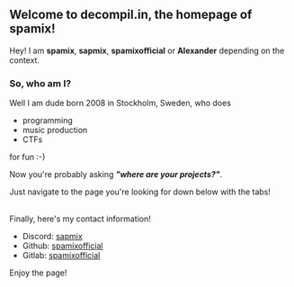 ## Welcome to decompil.in, the homepage of spamix!

Hey! I am **spamix**, **sapmix**, **spamixofficial** or **Alexander** depending on the context.

### So, who am I?

Well I am dude born 2008 in Stockholm, Sweden, who does 
- programming
- music production
- CTFs

for fun :-)

Now you're probably asking ***"where are your projects?"***.

Just navigate to the page you're looking for down below with the tabs!

<br>
Finally, here's my contact information!

- Discord: [sapmix](https://discord.com/users/785088537824854046)
- Github: [spamixofficial](https://github.com/spamixofficial)
- Gitlab: [spamixofficial](https://gitlab.com/spamixofficial)

Enjoy the page!
